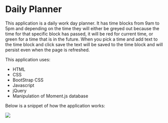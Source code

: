 # Daily Planner

This application is a daily work day planner. It has time blocks from 9am to 5pm and depending on the time they will either be greyed out because the time for that specific block has passed, it will be red for current time, or green for a time that is in the future. When you pick a time and add text to the time block and click save the text will be saved to the time block and will persist even when the page is refreshed.

This application uses:
<ul>
  <li>HTML</li>
  <li>CSS</li>
  <li>BootStrap CSS</li>
  <li>Javascript</li>
  <li>jQuery</li>
  <li>Manipulation of Moment.js database</li>
</ul>

Below is a snippet of how the application works:


![](WorkDayScheduler.gif)
